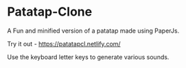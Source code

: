 # Patatap-Clone
A Fun and minified version of a patatap made using PaperJs. 

Try it out - https://patatapcl.netlify.com/

Use the keyboard letter keys to generate various sounds.
